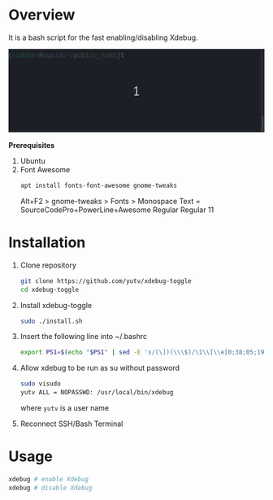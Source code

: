 # Overview

It is a bash script for the fast enabling/disabling Xdebug.

![](xdebug.gif)

**Prerequisites**
1. Ubuntu
2. Font Awesome
     ```bash
     apt install fonts-font-awesome gnome-tweaks
     ```
     Alt+F2 > gnome-tweaks > Fonts > Monospace Text = SourceCodePro+PowerLine+Awesome Regular Regular    11


# Installation

1. Clone repository
   ```bash
   git clone https://github.com/yutv/xdebug-toggle
   cd xdebug-toggle
   ```
2. Install xdebug-toggle
   ```bash
   sudo ./install.sh
   ```
2. Insert the following line into ~/.bashrc    
   ```bash
   export PS1=$(echo "$PS1" | sed -E 's/(\])(\\\$)/\1\\[\\e[0;38;05;197m\\]$(ps1-xdebug-status)\\[\\e[0m\\]\2/')
   ```
3. Allow xdebug to be run as su without password
   ```bash
   sudo visudo
   yutv ALL = NOPASSWD: /usr/local/bin/xdebug
   ```
   where `yutv` is a user name

4. Reconnect SSH/Bash Terminal 
    
# Usage

```bash
xdebug # enable Xdebug
xdebug # disable Xdebug
```
